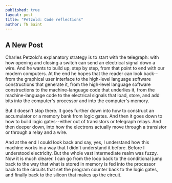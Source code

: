 ```yaml
---
published: true
layout: post
title: "Petzold: Code reflections"
author: TN Saint
---
```


## A New Post

Charles Petzold's explanatory strategy is to start with the telegraph: with how opening and closing a switch can send an electrical signal down a wire. And he wants to build up, step by step, from that point to end with our modern computers. At the end he hopes that the reader can look back--from the graphical user interface to the high-level language software constructions that generate it, from the high-level language software constructions to the machine-language code that underlies it, from the machine-language code to the electrical signals that load, store, and add bits into the computer's processor and into the computer's memory.

But it doesn't stop there. It goes further down into how to construct an accumulator or a memory bank from logic gates. And then it goes down to how to build logic gates--either out of transistors or telegraph relays. And then deeper down, into how the electrons actually move through a transistor or through a relay and a wire.

And at the end I could look back and say, yes, I understand how this machine works in a way that I didn't understand it before. Before I understood electricity. But the whole vast intermediate realm was fuzzy. Now it is much clearer. I can go from the loop back to the conditional jump back to the way that what is stored in memory is fed into the processor back to the circuits that set the program counter back to the logic gates, and finally back to the silicon that makes up the circuit.
